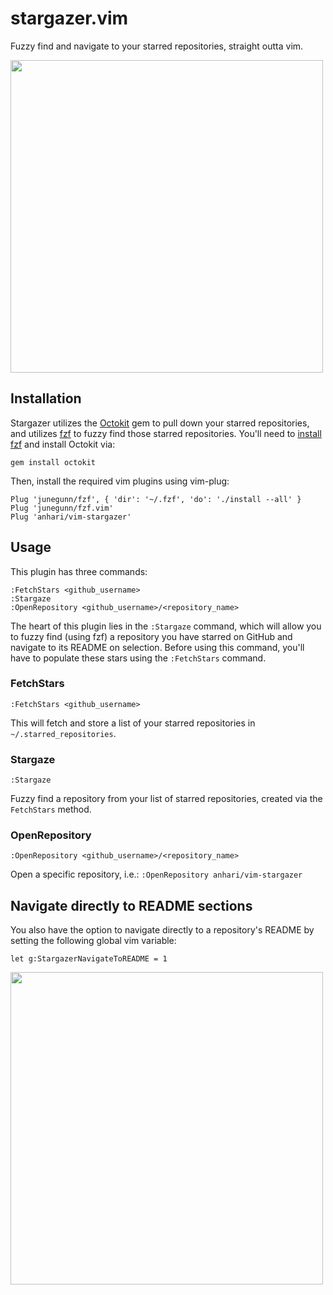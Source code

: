 # stargazer.vim

Fuzzy find and navigate to your starred repositories, straight outta vim.

<img src="https://github.com/anhari/vim-stargazer/blob/master/vim-stargazer.gif?raw=true" width="500">

## Installation

Stargazer utilizes the [Octokit] gem to pull down your starred repositories, and
utilizes [fzf] to fuzzy find those starred repositories. You'll need to [install
fzf] and install Octokit via:

```
gem install octokit
```

Then, install the required vim plugins using vim-plug:

``` vim
Plug 'junegunn/fzf', { 'dir': '~/.fzf', 'do': './install --all' }
Plug 'junegunn/fzf.vim'
Plug 'anhari/vim-stargazer'
```

[fzf]: https://github.com/junegunn/fzf
[install fzf]: https://github.com/junegunn/fzf#installation
[Octokit]: https://github.com/octokit/octokit.rb
[vim-plug]: https://github.com/junegunn/vim-plug


## Usage

This plugin has three commands:

    :FetchStars <github_username>
    :Stargaze
    :OpenRepository <github_username>/<repository_name>

The heart of this plugin lies in the `:Stargaze` command, which will allow you
to fuzzy find (using fzf) a repository you have starred on GitHub and navigate
to its README on selection. Before using this command, you'll have to populate
these stars using the `:FetchStars` command.

### FetchStars

    :FetchStars <github_username>

This will fetch and store a list of your starred repositories in
`~/.starred_repositories`.


### Stargaze

    :Stargaze

Fuzzy find a repository from your list of starred repositories, created via the
`FetchStars` method.


### OpenRepository

    :OpenRepository <github_username>/<repository_name>

Open a specific repository, i.e.: `:OpenRepository anhari/vim-stargazer`

## Navigate directly to README sections

You also have the option to navigate directly to a repository's README by
setting the following global vim variable:

`let g:StargazerNavigateToREADME = 1`

<img src="https://github.com/anhari/vim-stargazer/blob/master/vim-stargazer-readme.gif?raw=true" width="500">
